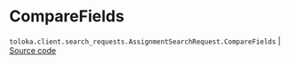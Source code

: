 # CompareFields
`toloka.client.search_requests.AssignmentSearchRequest.CompareFields` | [Source code](https://github.com/Toloka/toloka-kit/blob/v1.2.0/src/client/search_requests.py#L408)

